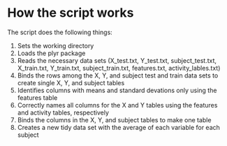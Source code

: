 # How the script works
The script does the following things:
  1. Sets the working directory
  2. Loads the plyr package
  3. Reads the necessary data sets (X_test.txt, Y_test.txt, subject_test.txt, X_train.txt, Y_train.txt, subject_train.txt, features.txt, activity_lables.txt)
  4. Binds the rows among the X, Y, and subject test and train data sets to create single X, Y, and subject tables
  5. Identifies columns with means and standard devations only using the features table
  6. Correctly names all columns for the X and Y tables using the features and activity tables, respectively
  7. Binds the columns in the X, Y, and subject tables to make one table
  8. Creates a new tidy data set with the average of each variable for each subject 
